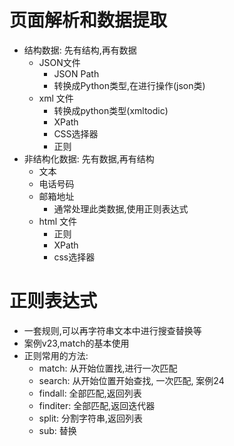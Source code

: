 # 页面解析和数据提取
- 结构数据: 先有结构,再有数据
    - JSON文件
        - JSON Path
        - 转换成Python类型,在进行操作(json类)
    - xml 文件
        - 转换成python类型(xmltodic)
        - XPath
        - CSS选择器
        - 正则
- 非结构化数据: 先有数据,再有结构
    - 文本
    - 电话号码
    - 邮箱地址
        - 通常处理此类数据,使用正则表达式
    - html 文件   
        - 正则
        - XPath
        - css选择器
# 正则表达式
- 一套规则,可以再字符串文本中进行搜查替换等
- 案例v23,match的基本使用
- 正则常用的方法:
    - match: 从开始位置找,进行一次匹配
    - search: 从开始位置开始查找, 一次匹配, 案例24
    - findall: 全部匹配,返回列表
    - finditer: 全部匹配,返回迭代器
    - split: 分割字符串,返回列表
    - sub: 替换